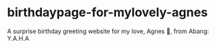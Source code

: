 # birthdaypage-for-mylovely-agnes
A surprise birthday greeting website for my love, Agnes 🎂, from Abang: Y.A.H.A
